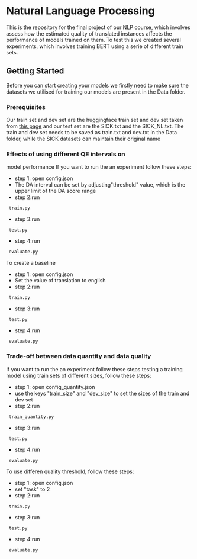 # Natural Language Processing
This is the repository for the final project of our NLP course, which involves assess how the estimated quality of translated instances affects the performance of models trained on them. To test this we created several experiments, which involves training BERT using a serie of different train sets.

<!-- GETTING STARTED -->
## Getting Started

Before you can start creating your models we firstly need to make sure the datasets we utilised for training our models are present in the Data folder.

### Prerequisites 

Our train set and dev set are the huggingface train set and dev set taken from [this page](https://huggingface.co/datasets/GroNLP/ik-nlp-22_transqe) and our test set are the SICK.txt and the SICK_NL.txt. The train and dev set needs to be saved as train.txt and dev.txt in the Data folder, while the SICK datasets can maintain their original name  


### Effects of using different QE intervals on
model performance
If you want to run the an experiment follow these steps:

* step 1: open config.json
* The DA interval can be set by adjusting"threshold" value, which is the upper limit of the DA score range
* step 2:run 
 ```
  train.py
  ```
  * step 3:run
 ```
  test.py
  ```
  * step 4:run
 ```
  evaluate.py
  ```
 
 To create a baseline 

* step 1: open config.json
* Set the value of translation to english
* step 2:run 
 ```
  train.py 
  ```
  * step 3:run
 ```
  test.py 
  ```
  * step 4:run
 ```
  evaluate.py 
  ```
  
  ### Trade-off between data quantity and data quality

If you want to run the an experiment follow these steps testing a training model using train sets of different sizes, follow these steps:

* step 1: open config_quantity.json
*  use the keys "train_size" and "dev_size" to set the sizes of the train and dev set
* step 2:run
 ```
  train_quantity.py
  ```
  * step 3:run
 ```
  test.py
  ```

  * step 4:run
 ```
  evaluate.py
  ```
To use differen quality threshold, follow these steps:
* step 1: open config.json
* set "task" to 2
* step 2:run
 ```
  train.py
  ```
  * step 3:run
 ```
  test.py
  ```
  * step 4:run
 ```
  evaluate.py

